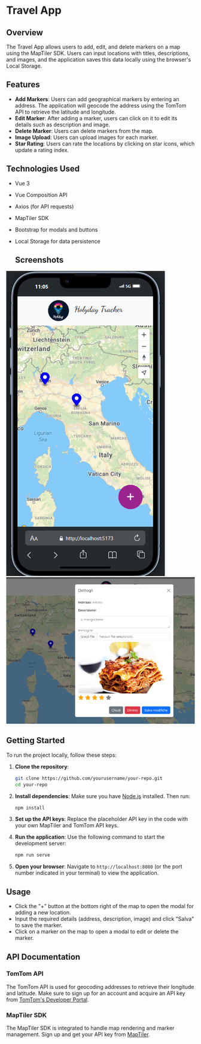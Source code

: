 
# Travel App 

## Overview

The Travel App allows users to add, edit, and delete markers on a map using the MapTiler SDK. Users can input locations with titles, descriptions, and images, and the application saves this data locally using the browser's Local Storage.

## Features

- **Add Markers**: Users can add geographical markers by entering an address. The application will geocode the address using the TomTom API to retrieve the latitude and longitude.
- **Edit Marker**: After adding a marker, users can click on it to edit its details such as description and image.
- **Delete Marker**: Users can delete markers from the map.
- **Image Upload**: Users can upload images for each marker.
- **Star Rating**: Users can rate the locations by clicking on star icons, which update a rating index.

## Technologies Used

- Vue 3
- Vue Composition API
- Axios (for API requests)
- MapTiler SDK
- Bootstrap for modals and buttons
- Local Storage for data persistence

  ## Screenshots
![alt text](image.png)
![alt text](image-1.png)

## Getting Started

To run the project locally, follow these steps:

1. **Clone the repository**:
   ```bash
   git clone https://github.com/yourusername/your-repo.git
   cd your-repo
   ```

2. **Install dependencies**:
   Make sure you have [Node.js](https://nodejs.org/) installed. Then run:
   ```bash
   npm install
   ```

3. **Set up the API keys**:
   Replace the placeholder API key in the code with your own MapTiler and TomTom API keys.

4. **Run the application**:
   Use the following command to start the development server:
   ```bash
   npm run serve
   ```

5. **Open your browser**:
   Navigate to `http://localhost:8080` (or the port number indicated in your terminal) to view the application.

## Usage

- Click the "+" button at the bottom right of the map to open the modal for adding a new location.
- Input the required details (address, description, image) and click "Salva" to save the marker.
- Click on a marker on the map to open a modal to edit or delete the marker.

## API Documentation

### TomTom API
The TomTom API is used for geocoding addresses to retrieve their longitude and latitude. Make sure to sign up for an account and acquire an API key from [TomTom's Developer Portal](https://developer.tomtom.com/).

### MapTiler SDK
The MapTiler SDK is integrated to handle map rendering and marker management. Sign up and get your API key from [MapTiler](https://www.maptiler.com/).

